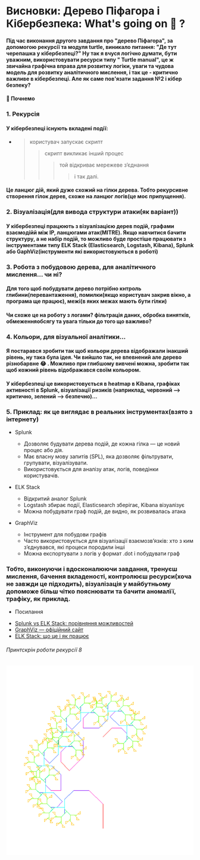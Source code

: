 # Висновки: Дерево Піфагора і Кібербезпека: What's going on 👀 ?

#### Під час виконання другого завдання про "дерево Піфагора", за допомогою рекурсії та модуля turtle, виникало питання: "Де тут черепашка у кібербезпеці?" Ну так я вчуся логічно думати, бути уважним, використовувати ресурси типу " Turtle manual", це ж звичайна графічна вправа для розвитку логіки, уваги та  чудова модель для розвитку аналітичного мислення, і так це - критично важливе в кібербезпеці. Але як саме пов'язати задання №2 і кібер безпеку?

#### 👀 Почнемо

### 1. Рекурсія

#### У кібербезпеці існують вкладені події:
 - 
    > користувач запускає скрипт 
    >> скрипт викликає інший процес
    >>> той відкриває мережеве з’єднання
    >>>> і так далі.

#### Це ланцюг дій, який дуже схожий на гілки дерева. Тобто рекурсивне створення гілок дерев, схоже на ланцюг логів(це моє припущення). 

### 2. Візуалізація(для вивода структури атаки(як варіант))

#### У кібербезпеці працюють з візуалізацією дерев подій, графами взаємодійй між IP, ланцюгами атак(MITRE). Якщо навчитися бачити структуру, а не набір подій, то можливо буде простіше працювати з інструментами типу ELK Stack (Elasticsearch, Logstash, Kibana), Splunk або GaphViz(інструменти які використовуються в роботі)

### 3. Робота з побудовою дерева, для аналітичного мислення... чи ні?

#### Для того щоб побудувати дерево потрібно кнтроль глибини(перевантаження), помилки(якщо користувач закрив вікно, а програма ще працює), межі(в яких межах мають бути гілки)

#### Чи схоже це на роботу з логами? фільтрація даних, обробка винятків, обмеженняобсягу та увага тільки до того що важливо? 


### 4. Кольори, для візуальної аналітики...

####  Я постарався зробити так щоб кольори дерева відображали інакший рівень, ну така була ідея. Чи вийшло так, не впевнений але дерево різнобарвне 😂 . Можливо при глибшому вивчені можна, зробити так щоб кожний рівень відображався своїм кольором.

#### У кібербезпеці це використовується в heatmap в Kibana, графіках активності в Splunk, візуалізації ризиків (наприклад, червоний --> критично, зелений --> безпечно)...


### 5. Приклад: як це виглядає в реальних інструментах(взято з інтернету)
 - Splunk
    - Дозволяє будувати дерева подій, де кожна гілка — це новий процес або дія.
    - Має власну мову запитів (SPL), яка дозволяє фільтрувати, групувати, візуалізувати.
    - Використовується для аналізу атак, логів, поведінки користувачів.

 - ELK Stack
    - Відкритий аналог Splunk
    - Logstash збирає події, Elasticsearch зберігає, Kibana візуалізує
    - Можна побудувати граф подій, де видно, як розвивалась атака

 - GraphViz
    - Інструмент для побудови графів
    - Часто використовується для візуалізації взаємозв’язків: хто з ким з’єднувався, які процеси породили інші
    - Можна експортувати з логів у формат .dot і побудувати граф


### Тобто, виконуючи і вдосконалюючи завдання, тренуєш мислення, бачення вкладеності, контролюєш ресурси(хоча не завжди це підходить), візуалізація у майбутньому допоможе більш чітко пояснювати та бачити аномалїї, трафіку, як приклад.


* Посилання
- [Splunk vs ELK Stack: порівняння можливостей](https://betterstack.com/community/comparisons/splunk-vs-elastic-stack-elk/)
- [GraphViz — офіційний сайт](https://graphviz.org/)
- [ELK Stack: що це і як працює](https://diggers-consulting.com/data-engineering/splunk-vs-elastic-stack-elk-how-to-choose)


###### Принтскрін роботи рекурсії 8


![Recursion_8](assets_task2/tree_recursion8.png)


